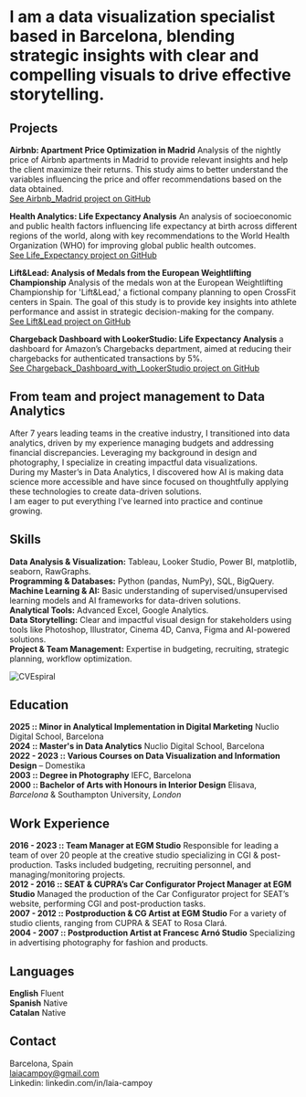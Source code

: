# I am a data visualization specialist based in Barcelona, blending strategic insights with clear and compelling visuals to drive effective storytelling.

## Projects

**Airbnb: Apartment Price Optimization in Madrid** Analysis of the nightly price of Airbnb apartments in Madrid to provide relevant insights and help the client maximize their returns. This study aims to better understand the variables influencing the price and offer recommendations based on the data obtained.    
[See Airbnb_Madrid project on GitHub](https://github.com/Laiacs/Portfolio/tree/main/Airbnb_Madrid)  

**Health Analytics: Life Expectancy Analysis** An analysis of socioeconomic and public health factors influencing life expectancy at birth across different regions of the world, along with key recommendations to the World Health Organization (WHO) for improving global public health outcomes.  
[See Life_Expectancy project on GitHub](https://github.com/Laiacs/Portfolio/tree/main/Life_Expectancy)  

**Lift&Lead: Analysis of Medals from the European Weightlifting Championship** Analysis of the medals won at the European Weightlifting Championship for 'Lift&Lead,' a fictional company planning to open CrossFit centers in Spain. The goal of this study is to provide key insights into athlete performance and assist in strategic decision-making for the company.  
[See Lift&Lead project on GitHub](https://github.com/Laiacs/Portfolio/tree/main/Lift_&_Lead)  

**Chargeback Dashboard with LookerStudio: Life Expectancy Analysis** a dashboard for Amazon’s Chargebacks department, aimed at reducing their chargebacks for authenticated transactions by 5%.  
[See Chargeback_Dashboard_with_LookerStudio project on GitHub](https://github.com/Laiacs/Portfolio/tree/main/Chargeback_Dashboard_with_LookerStudio)  

## From team and project management to Data Analytics
After 7 years leading teams in the creative industry, I transitioned into data analytics, driven by my experience managing budgets and addressing financial discrepancies. Leveraging my background in design and photography, I specialize in creating impactful data visualizations.  
During my Master’s in Data Analytics, I discovered how AI is making data science more accessible and have since focused on thoughtfully applying these technologies to create data-driven solutions.  
I am eager to put everything I’ve learned into practice and continue growing.

## Skills
**Data Analysis & Visualization:** Tableau, Looker Studio, Power BI, matplotlib, seaborn, RawGraphs.         
**Programming & Databases:** Python (pandas, NumPy), SQL, BigQuery.  
**Machine Learning & AI:** Basic understanding of supervised/unsupervised learning models and AI frameworks for data-driven solutions.   
**Analytical Tools:** Advanced Excel, Google Analytics.   
**Data Storytelling:** Clear and impactful visual design for stakeholders using tools like Photoshop, Illustrator, Cinema 4D, Canva, Figma and AI-powered solutions.  
**Project & Team Management:** Expertise in budgeting, recruiting, strategic planning, workflow optimization.

![CVEspiral](CV/CV_Espiral.jpg)

## Education
**2025 :: Minor in Analytical Implementation in Digital Marketing** Nuclio Digital School, Barcelona        
**2024 :: Master's in Data Analytics** Nuclio Digital School, Barcelona    
**2022 - 2023 :: Various Courses on Data Visualization and Information Design** – Domestika       
**2003 :: Degree in Photography** IEFC, Barcelona      
**2000 :: Bachelor of Arts with Honours in Interior Design** Elisava, *Barcelona* & Southampton University, *London*      

## Work Experience

**2016 - 2023 :: Team Manager at EGM Studio**
Responsible for leading a team of over 20 people at the creative studio specializing in CGI & post-production. Tasks included budgeting, recruiting personnel, and managing/monitoring projects.  
**2012 - 2016 :: SEAT & CUPRA’s Car Configurator Project Manager at EGM Studio**
Managed the production of the Car Configurator project for SEAT’s website, performing CGI and post-production tasks.  
**2007 - 2012 :: Postproduction & CG Artist at EGM Studio**
For a variety of studio clients, ranging from CUPRA & SEAT to Rosa Clará.  
**2004 - 2007 :: Postproduction Artist at Francesc Arnó Studio**
Specializing in advertising photography for fashion and products.  

## Languages  

**English**
Fluent  
**Spanish**
Native  
**Catalan**
Native

## Contact
Barcelona, Spain  
laiacampoy@gmail.com  
Linkedin: linkedin.com/in/laia-campoy  

